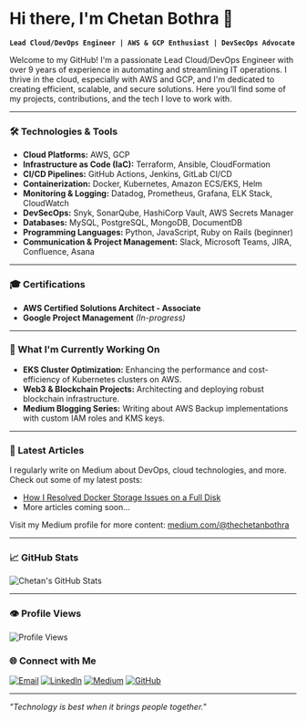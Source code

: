 # Hi there, I'm Chetan Bothra 👋

**`Lead Cloud/DevOps Engineer | AWS & GCP Enthusiast | DevSecOps Advocate`**

Welcome to my GitHub! I'm a passionate Lead Cloud/DevOps Engineer with over 9 years of experience in automating and streamlining IT operations. I thrive in the cloud, especially with AWS and GCP, and I'm dedicated to creating efficient, scalable, and secure solutions. Here you’ll find some of my projects, contributions, and the tech I love to work with.

---

### 🛠️ Technologies & Tools

- **Cloud Platforms:** AWS, GCP
- **Infrastructure as Code (IaC):** Terraform, Ansible, CloudFormation
- **CI/CD Pipelines:** GitHub Actions, Jenkins, GitLab CI/CD
- **Containerization:** Docker, Kubernetes, Amazon ECS/EKS, Helm
- **Monitoring & Logging:** Datadog, Prometheus, Grafana, ELK Stack, CloudWatch
- **DevSecOps:** Snyk, SonarQube, HashiCorp Vault, AWS Secrets Manager
- **Databases:** MySQL, PostgreSQL, MongoDB, DocumentDB
- **Programming Languages:** Python, JavaScript, Ruby on Rails (beginner)
- **Communication & Project Management:** Slack, Microsoft Teams, JIRA, Confluence, Asana

---

### 🎓 Certifications

- **AWS Certified Solutions Architect - Associate**
- **Google Project Management** *(In-progress)*

---

### 🚀 What I'm Currently Working On

- **EKS Cluster Optimization:** Enhancing the performance and cost-efficiency of Kubernetes clusters on AWS.
- **Web3 & Blockchain Projects:** Architecting and deploying robust blockchain infrastructure.
- **Medium Blogging Series:** Writing about AWS Backup implementations with custom IAM roles and KMS keys.

---

### 📝 Latest Articles

I regularly write on Medium about DevOps, cloud technologies, and more. Check out some of my latest posts:

- [How I Resolved Docker Storage Issues on a Full Disk](https://thechetanbothra.medium.com/how-i-resolved-docker-storage-issues-on-a-full-disk-03903e563f20)
- More articles coming soon...

Visit my Medium profile for more content: [medium.com/@thechetanbothra](https://medium.com/@thechetanbothra)

---

### 📈 GitHub Stats

![Chetan's GitHub Stats](https://github-readme-stats.vercel.app/api?username=thechetanbothra&show_icons=true&theme=radical)

---

### 👁️ Profile Views

![Profile Views](https://komarev.com/ghpvc/?username=thechetanbothra&color=blue)

### 🌐 Connect with Me

[![Email](https://img.shields.io/badge/Email-D14836?style=for-the-badge&logo=gmail&logoColor=white)](mailto:Bothra_chetan@live.in)
[![LinkedIn](https://img.shields.io/badge/LinkedIn-0A66C2?style=for-the-badge&logo=linkedin&logoColor=white)](https://linkedin.com/in/chetanbothra)
[![Medium](https://img.shields.io/badge/Medium-12100E?style=for-the-badge&logo=medium&logoColor=white)](https://medium.com/@thechetanbothra)
[![GitHub](https://img.shields.io/badge/GitHub-181717?style=for-the-badge&logo=github&logoColor=white)](https://github.com/thechetanbothra)

---

*"Technology is best when it brings people together."*
